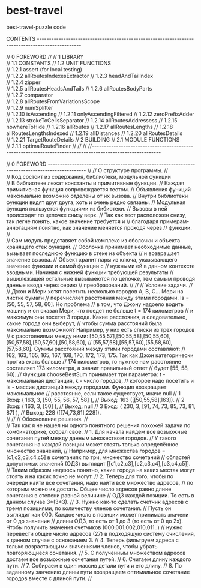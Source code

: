 # best-travel
best-travel-puzzle code

  CONTENTS ------------------------------------------------------------------------------------------------
    
//      0 FOREWORD
//
//      1 LIBRARY   
//          1.1 CONSTANTS
//          1.2 UNIT FUNCTIONS   
//              1.2.1 assert (for local testing)     
//              1.2.2 allRoutesIndexesExtractor 
//              1.2.3 headAndTailIndex   
//              1.2.4 zipper  
//              1.2.5 allRoutesHeadsAndTails 
//              1.2.6 allRoutesBodyParts   
//              1.2.7 comparator         
//              1.2.8 allRoutesFromVariationsScope             
//              1.2.9 numSplitter  
//              1.2.10 isAscending 
//              1.2.11 onlyAscendingFiltered 
//              1.2.12 zeroPrefixAdder 
//              1.2.13 strokeToCellsSeparator 
//              1.2.14 allRoutesAddressess 
//              1.2.15 nowhereToHide 
//              1.2.16 allRoutes 
//              1.2.17 allRoutesLengths 
//              1.2.18 allRoutesLengthsIndexed 
//              1.2.19 allDistances 
//              1.2.20 allRoutesDetails   
//              1.2.21 TargetRouteDetails 
//      2 BUILDING
//          2.1 MODULE FUNCTIONS     
//              2.1.1 optimalRouteFinder 
//
//
//
//----------------------------------------------------------------------------------------------------------



//  0 FOREWORD ----------------------------------------------------------------------------------------------
//
//      О структуре программы.
//      
//      Код состоит из содержания, библиотеки, модульной функции       
//      В библиотеке лежат константы и примитивные функции.
//      Каждая примитивная функция сопровождается тестом.
//      Объявления функций максимально возможно отделены от их вызова.
//      Внутри библиотеки функции видят друг друга, хоть и очень редко связаны.
//      Модульная функция пользуется функциями из бибиотеки.
//          Вызовы в ней происходят по цепочке снизу верх.
//          Так как тест расположен снизу, так легче понять, какое значение требуется и
//          благодаря примерам-аннотациям понятно, как значение меняется проходя через 
//          функции.
//  
//          Сам модуль представяет собой комплекс из оболочки и объекта хранящего стек функций. 
//          Оболочка принимает необходимые данные, вызывает последнюю функцию в стеке из объекта
//          и возвращает значение вызова.
//          Объект хранит пары из ключа, указывающего значение функции и самой функции с 
//          нужными ей в данном контексте вводными. Начиная с нижней функции требующей результаты
//          вышележащей остальные вызываеются по цепочке, тем самым проводя данные ввода через серию 
//          преобразований.
//
//
//      Условие задачи.
//
//      Джон и Мери хотят посетить несколько городов A, B, C... Мери на листке бумаги 
//      перечисляет расстояния между этими городами. ls = [50, 55, 57, 58, 60]. Но проблема 
//      в том, что Джону надоело водить машину и он сказал Мери, что поедет не больше t = 174 километров 
//      и максимум они посетят 3 города. Какие расстояния, а следовательно, какие города они выберут, 
//      чтобы сумма расстояний была максимально возможной? Например, у них есть списки из трех городов 
//      с расстояниями между ними: [50,55,57],[50,55,58],[50,55,60],[50,57,58],[50,57,60],[50,58,60],
//      [55,57,58],[55,57,60],[55,58,60],[57,58,60]. Суммы расстояний между этими городами составляют: 
//      162, 163, 165, 165, 167, 168, 170, 172, 173, 175. Так как Джон категорически против ехать больше 
//      174 километров, то нужное нам расстояние составляет 173 километра, а значит правильный ответ 
//      будет [55, 58, 60].
//      Функция chooseBestSum принимает три параметра: t - максимальная дистанция, k - число городов, 
//      которое надо посетить и ls - массив дистанций между городами. Функция возвращает максимальное
//      расстояние, если такое существует, иначе null
//      1 Вход: ( 163, 3, [50, 55, 56, 57, 58] ),
//        Выход: 163 ([[50,55,58],163]).
//      2 Вход: ( 163, 3, [50] ),
//        Выход: null
//      3 Вход: ( 230, 3, [91, 74, 73, 85, 73, 81, 87] ),
//        Выход: 228 ([[74,73,81],228]).     
//
//
//      Обоснование решения.
//      
//      Так как я не нашел ни одного понятного решения похожей задачи по комбинаторике, собрал свое.
//      1. Для начала найдем все возможные сочетания путей между данным множеством городов.
//         У такого сочетания на каждой позиции может стоять только определённое множество значений,
//         Например, для множества городов = [c1,c2,c3,c4,c5] в сочетаниях по три, множество сочетаний 
//         областей допустимых значений (ОДЗ) выглядит [[c1,c2,c3],[c2,c3,c4],[c3,c4,c5]].
//         Таким образом надеюсь понятно, какие города на каких местах могут стоять и на каких точно не могут.
//      2. Теперь для того, чтобы по очереди найти все сочетания, надо найти всё множество адресов,
//         по которым можно их достать. Общее число адресов равно длине сочетания в степени равной величине
//         ОДЗ каждой позиции. То есть в данном случае 3*(3*3).
//      3. Нужно как-то сделать счетчик адресов с тремя позициями, по количеству членов сочетания.
//         Пусть он выглядит как 000. Каждое число в позиции может принимать значени от 0 до значения
//         длины ОДЗ, то есть от 1 до 3 (то есть от 0 до 2х). Чтобы получить значения счетчиков (000,001,002,010,011..)
//         нужно перевести общее число адресов (27) в подходящую систему счисления, в данном случае с основанием 3.
//      4. Теперь фильтруем адреса с только возрастающими значениями членов, чтобы убрать повторяющиеся сочетания.
//      5. С полученным множеством адресов достаем все возможные сочетания путей.
//      6. Считаем длину каждого пути.
//      7. Собираем в один массив детали пути и его длину.
//      8. По заданному занчению длины пути возвращаем оптимальное сочетание городов вместе с длиной пути.
//
